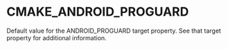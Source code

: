   

# CMAKE_ANDROID_PROGUARD  
Default value for the ANDROID_PROGUARD target property.
See that target property for additional information.  

